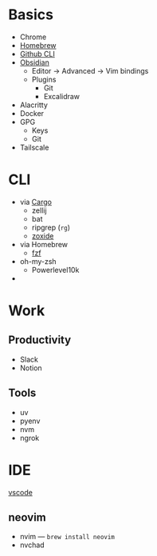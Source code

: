 ---
---

# Basics

- Chrome
- [Homebrew](https://brew.sh/)
- [Github CLI](https://cli.github.com/)
- [Obsidian](https://obsidian.md/)
  - Editor -> Advanced -> Vim bindings
  - Plugins
    - Git
    - Excalidraw
- Alacritty
- Docker
- GPG
  - Keys
  - Git
- Tailscale

# CLI

- via [Cargo](https://www.rust-lang.org/tools/install)
  - zellij
  - bat
  - ripgrep (`rg`)
  - [zoxide](https://github.com/ajeetdsouza/zoxide#installation)
- via Homebrew
  - [fzf](https://github.com/junegunn/fzf)
- oh-my-zsh
  - Powerlevel10k
-

# Work

## Productivity

- Slack
- Notion

## Tools

- uv
- pyenv
- nvm
- ngrok

# IDE

[vscode](https://code.visualstudio.com/download#)

## neovim

- nvim — `brew install neovim`
- nvchad
